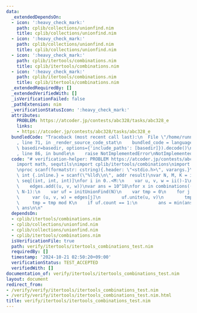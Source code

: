 ```yaml
---
data:
  _extendedDependsOn:
  - icon: ':heavy_check_mark:'
    path: cplib/collections/unionfind.nim
    title: cplib/collections/unionfind.nim
  - icon: ':heavy_check_mark:'
    path: cplib/collections/unionfind.nim
    title: cplib/collections/unionfind.nim
  - icon: ':heavy_check_mark:'
    path: cplib/itertools/combinations.nim
    title: cplib/itertools/combinations.nim
  - icon: ':heavy_check_mark:'
    path: cplib/itertools/combinations.nim
    title: cplib/itertools/combinations.nim
  _extendedRequiredBy: []
  _extendedVerifiedWith: []
  _isVerificationFailed: false
  _pathExtension: nim
  _verificationStatusIcon: ':heavy_check_mark:'
  attributes:
    PROBLEM: https://atcoder.jp/contests/abc328/tasks/abc328_e
    links:
    - https://atcoder.jp/contests/abc328/tasks/abc328_e
  bundledCode: "Traceback (most recent call last):\n  File \"/home/runner/.local/lib/python3.10/site-packages/onlinejudge_verify/documentation/build.py\"\
    , line 71, in _render_source_code_stat\n    bundled_code = language.bundle(stat.path,\
    \ basedir=basedir, options={'include_paths': [basedir]}).decode()\n  File \"/home/runner/.local/lib/python3.10/site-packages/onlinejudge_verify/languages/nim.py\"\
    , line 86, in bundle\n    raise NotImplementedError\nNotImplementedError\n"
  code: "# verification-helper: PROBLEM https://atcoder.jp/contests/abc328/tasks/abc328_e\n\
    import math, sequtils\nimport cplib/itertools/combinations\nimport cplib/collections/unionfind\n\
    \nproc scanf(formatstr: cstring){.header: \"<stdio.h>\", varargs.}\nproc ii():\
    \ int {.inline.} = scanf(\"%lld\\n\", addr result)\nvar N, M, K = ii()\nvar edges:\
    \ seq[(int, int, int)]\nfor i in 0..<M:\n    var u, v, w = ii()-1\n    w += 1\n\
    \    edges.add((u, v, w))\nvar ans = 10^18\nfor x in combinations((0..<M).toseq,\
    \ N-1):\n    var uf = initUnionFind(N)\n    var tmp = 0\n    for j in x:\n   \
    \     var (u, v, w) = edges[j]\n        uf.unite(u, v)\n        tmp += w\n   \
    \     tmp = tmp mod K\n    if uf.count == 1:\n        ans = min(ans, tmp)\necho\
    \ ans\n\n"
  dependsOn:
  - cplib/itertools/combinations.nim
  - cplib/collections/unionfind.nim
  - cplib/collections/unionfind.nim
  - cplib/itertools/combinations.nim
  isVerificationFile: true
  path: verify/itertools/itertools_combinations_test.nim
  requiredBy: []
  timestamp: '2024-10-21 02:50:20+09:00'
  verificationStatus: TEST_ACCEPTED
  verifiedWith: []
documentation_of: verify/itertools/itertools_combinations_test.nim
layout: document
redirect_from:
- /verify/verify/itertools/itertools_combinations_test.nim
- /verify/verify/itertools/itertools_combinations_test.nim.html
title: verify/itertools/itertools_combinations_test.nim
---
```

